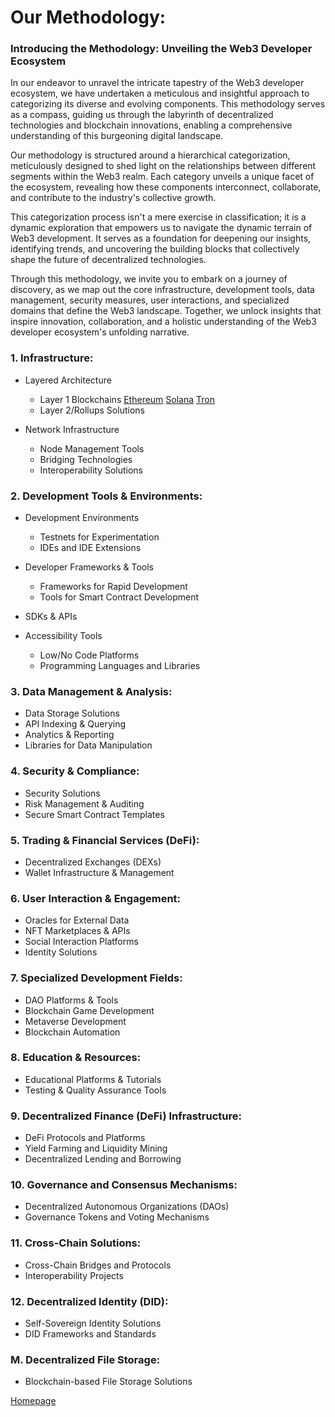 # Our Methodology:

<h3>Introducing the Methodology: Unveiling the Web3 Developer Ecosystem</h3>

In our endeavor to unravel the intricate tapestry of the Web3 developer ecosystem, we have undertaken a meticulous and insightful approach to categorizing its diverse and evolving components. This methodology serves as a compass, guiding us through the labyrinth of decentralized technologies and blockchain innovations, enabling a comprehensive understanding of this burgeoning digital landscape.

Our methodology is structured around a hierarchical categorization, meticulously designed to shed light on the relationships between different segments within the Web3 realm. Each category unveils a unique facet of the ecosystem, revealing how these components interconnect, collaborate, and contribute to the industry's collective growth.

This categorization process isn't a mere exercise in classification; it is a dynamic exploration that empowers us to navigate the dynamic terrain of Web3 development. It serves as a foundation for deepening our insights, identifying trends, and uncovering the building blocks that collectively shape the future of decentralized technologies.

Through this methodology, we invite you to embark on a journey of discovery, as we map out the core infrastructure, development tools, data management, security measures, user interactions, and specialized domains that define the Web3 landscape. Together, we unlock insights that inspire innovation, collaboration, and a holistic understanding of the Web3 developer ecosystem's unfolding narrative.


<h3> 1. Infrastructure: </h3>

- Layered Architecture
    - Layer 1 Blockchains [Ethereum](https://ethereum.org/en/) [Solana](https://solana.com/) [Tron](https://tron.network/) 
    - Layer 2/Rollups Solutions

- Network Infrastructure
    - Node Management Tools 
    - Bridging Technologies 
    - Interoperability Solutions
    

 

<h3> 2. Development Tools & Environments: </h3>

- Development Environments 
    - Testnets for Experimentation
    - IDEs and IDE Extensions
    
- Developer Frameworks & Tools 
    - Frameworks for Rapid Development 
    - Tools for Smart Contract Development 
    
- SDKs & APIs
- Accessibility Tools
   - Low/No Code Platforms
   - Programming Languages and Libraries 


<h3> 3. Data Management & Analysis: </h3>

- Data Storage Solutions 
- API Indexing & Querying 
- Analytics & Reporting 
- Libraries for Data Manipulation 

<h3> 4. Security & Compliance: </h3>

- Security Solutions 
- Risk Management & Auditing 
- Secure Smart Contract Templates 

<h3> 5. Trading & Financial Services (DeFi): </h3>

- Decentralized Exchanges (DEXs) 
- Wallet Infrastructure & Management 

<h3> 6. User Interaction & Engagement: </h3>

- Oracles for External Data 
- NFT Marketplaces & APIs 
- Social Interaction Platforms 
- Identity Solutions 

<h3> 7. Specialized Development Fields: </h3>

- DAO Platforms & Tools 
- Blockchain Game Development 
- Metaverse Development 
- Blockchain Automation 

<h3> 8. Education & Resources: </h3>

- Educational Platforms & Tutorials </li>
- Testing & Quality Assurance Tools 

<h3> 9. Decentralized Finance (DeFi) Infrastructure: </h3>

- DeFi Protocols and Platforms
- Yield Farming and Liquidity Mining 
- Decentralized Lending and Borrowing 

<h3> 10. Governance and Consensus Mechanisms: </h3>

- Decentralized Autonomous Organizations (DAOs) 
- Governance Tokens and Voting Mechanisms 

<h3> 11. Cross-Chain Solutions: </h3>

- Cross-Chain Bridges and Protocols 
- Interoperability Projects 

<h3>  12. Decentralized Identity (DID): </h3>

 - Self-Sovereign Identity Solutions
 - DID Frameworks and Standards 

<h3> M. Decentralized File Storage: </h3>

- Blockchain-based File Storage Solutions


[Homepage](https://github.com/GuerrillaBuzz/The-Web3-Developer-Ecosystem-Landscape)